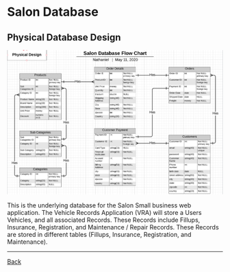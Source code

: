 # Salon Database

## Physical Database Design

![Physical Design](SalonPhysicalDatabase.png)

This is the underlying database for the Salon Small business web application.
The Vehicle Records Application (VRA) will store a Users Vehicles, and all associated Records.
These Records include Fillups, Insurance, Registration, and Maintenance / Repair Records.
These Records are stored in different tables (Fillups, Insurance, Registration, and Maintenance).

<hr>

[Back](README.md)
